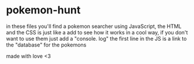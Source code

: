 # pokemon-hunt
in these files you'll find a pokemon searcher using JavaScript, the HTML and the CSS is just like a add to see how it works in a cool way, if you don't want to use them just add a "console. log"
the first line in the JS is a link to the "database" for the pokemons

made with love <3

